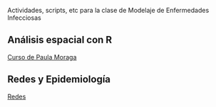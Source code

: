 Actividades, scripts, etc para la clase de Modelaje de Enfermedades Infecciosas


## Análisis espacial con R
[Curso de Paula Moraga](https://www.paulamoraga.com/presentation-course/#/)

## Redes y Epidemiología

[Redes](https://www.youtubeeducation.com/watch?v=GBQqhtGAzGc)

